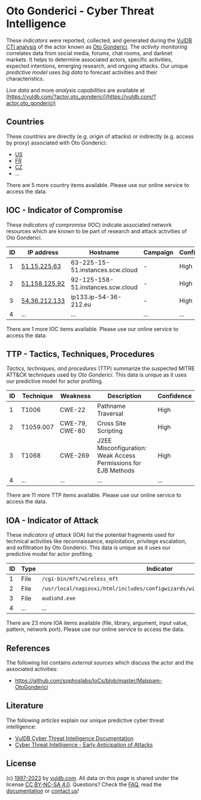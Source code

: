 # Oto Gonderici - Cyber Threat Intelligence

These _indicators_ were reported, collected, and generated during the [VulDB CTI analysis](https://vuldb.com/?kb.cti) of the actor known as [Oto Gonderici](https://vuldb.com/?actor.oto_gonderici). The _activity monitoring_ correlates data from social media, forums, chat rooms, and darknet markets. It helps to determine associated actors, specific activities, expected intentions, emerging research, and ongoing attacks. Our unique _predictive model_ uses _big data_ to forecast activities and their characteristics.

_Live data_ and more _analysis capabilities_ are available at [https://vuldb.com/?actor.oto_gonderici](https://vuldb.com/?actor.oto_gonderici)

## Countries

These _countries_ are directly (e.g. origin of attacks) or indirectly (e.g. access by proxy) associated with Oto Gonderici:

* [US](https://vuldb.com/?country.us)
* [FR](https://vuldb.com/?country.fr)
* [CZ](https://vuldb.com/?country.cz)
* ...

There are 5 more country items available. Please use our online service to access the data.

## IOC - Indicator of Compromise

These _indicators of compromise_ (IOC) indicate associated network resources which are known to be part of research and attack activities of Oto Gonderici.

ID | IP address | Hostname | Campaign | Confidence
-- | ---------- | -------- | -------- | ----------
1 | [51.15.225.63](https://vuldb.com/?ip.51.15.225.63) | 63-225-15-51.instances.scw.cloud | - | High
2 | [51.158.125.92](https://vuldb.com/?ip.51.158.125.92) | 92-125-158-51.instances.scw.cloud | - | High
3 | [54.36.212.133](https://vuldb.com/?ip.54.36.212.133) | ip133.ip-54-36-212.eu | - | High
4 | ... | ... | ... | ...

There are 1 more IOC items available. Please use our online service to access the data.

## TTP - Tactics, Techniques, Procedures

_Tactics, techniques, and procedures_ (TTP) summarize the suspected MITRE ATT&CK techniques used by _Oto Gonderici_. This data is unique as it uses our predictive model for actor profiling.

ID | Technique | Weakness | Description | Confidence
-- | --------- | -------- | ----------- | ----------
1 | T1006 | CWE-22 | Pathname Traversal | High
2 | T1059.007 | CWE-79, CWE-80 | Cross Site Scripting | High
3 | T1068 | CWE-269 | J2EE Misconfiguration: Weak Access Permissions for EJB Methods | High
4 | ... | ... | ... | ...

There are 11 more TTP items available. Please use our online service to access the data.

## IOA - Indicator of Attack

These _indicators of attack_ (IOA) list the potential fragments used for technical activities like reconnaissance, exploitation, privilege escalation, and exfiltration by Oto Gonderici. This data is unique as it uses our predictive model for actor profiling.

ID | Type | Indicator | Confidence
-- | ---- | --------- | ----------
1 | File | `/cgi-bin/mft/wireless_mft` | High
2 | File | `/usr/local/nagiosxi/html/includes/configwizards/windowswmi/windowswmi.inc.php` | High
3 | File | `audiohd.exe` | Medium
4 | ... | ... | ...

There are 23 more IOA items available (file, library, argument, input value, pattern, network port). Please use our online service to access the data.

## References

The following list contains _external sources_ which discuss the actor and the associated activities:

* https://github.com/sophoslabs/IoCs/blob/master/Malspam-OtoGonderici

## Literature

The following _articles_ explain our unique predictive cyber threat intelligence:

* [VulDB Cyber Threat Intelligence Documentation](https://vuldb.com/?kb.cti)
* [Cyber Threat Intelligence - Early Anticipation of Attacks](https://www.scip.ch/en/?labs.20201022)

## License

(c) [1997-2023](https://vuldb.com/?kb.changelog) by [vuldb.com](https://vuldb.com/?kb.about). All data on this page is shared under the license [CC BY-NC-SA 4.0](https://creativecommons.org/licenses/by-nc-sa/4.0/). Questions? Check the [FAQ](https://vuldb.com/?kb.faq), read the [documentation](https://vuldb.com/?kb) or [contact us](https://vuldb.com/?contact)!
